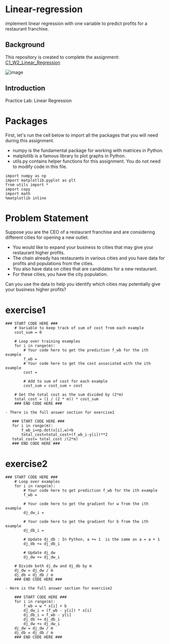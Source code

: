 # Linear-regression
 implement linear regression with one variable to predict profits for a restaurant franchise.
 
 ## Background 
 This repository is created to complete the assignment: [C1_W2_Linear_Regression](C1_W2_Linear_Regression.ipynb)
 
 ![image](https://user-images.githubusercontent.com/110273737/212011832-98010378-675c-4105-a53e-28098421d925.png)
 
 ## Introduction
 Practice Lab: Linear Regression

# Packages
First, let's run the cell below to import all the packages that you will need during this assignment.

- numpy is the fundamental package for working with matrices in Python.
- matplotlib is a famous library to plot graphs in Python.
- utils.py contains helper functions for this assignment. You do not need to modify code in this file.

```
import numpy as np
import matplotlib.pyplot as plt
from utils import *
import copy
import math
%matplotlib inline
```

# Problem Statement
Suppose you are the CEO of a restaurant franchise and are considering different cities for opening a new outlet.
- You would like to expand your business to cities that may give your restaurant higher profits.
- The chain already has restaurants in various cities and you have data for profits and populations from the cities.
- You also have data on cities that are candidates for a new restaurant.
- For these cities, you have the city population.
 
Can you use the data to help you identify which cities may potentially give your business higher profits?

# exercise1
```
### START CODE HERE ###  
    # Variable to keep track of sum of cost from each example
    cost_sum = 0

    # Loop over training examples
    for i in range(m):
        # Your code here to get the prediction f_wb for the ith example
        f_wb = 
        # Your code here to get the cost associated with the ith example
        cost = 

        # Add to sum of cost for each example
        cost_sum = cost_sum + cost 

    # Get the total cost as the sum divided by (2*m)
    total_cost = (1 / (2 * m)) * cost_sum
    ### END CODE HERE ### 
 ```
    
    - There is the full answer section for exercise1 
    
 ```
    ### START CODE HERE ### 
    for i in range(m):
        f_wb_i=np.dot(x[i],w)+b
        total_cost=total_cost+(f_wb_i-y[i])**2
    total_cost= total_cost /(2*m)  
    ### END CODE HERE ### 
```
# exercise2
```
### START CODE HERE ### 
    # Loop over examples
    for i in range(m):  
        # Your code here to get prediction f_wb for the ith example
        f_wb = 

        # Your code here to get the gradient for w from the ith example 
        dj_dw_i = 

        # Your code here to get the gradient for b from the ith example 
        dj_db_i = 

        # Update dj_db : In Python, a += 1  is the same as a = a + 1
        dj_db += dj_db_i

        # Update dj_dw
        dj_dw += dj_dw_i

    # Divide both dj_dw and dj_db by m
    dj_dw = dj_dw / m
    dj_db = dj_db / m
    ### END CODE HERE ### 
```

    - Here is the full answer section for exercise2
    
    
```
    ### START CODE HERE ###
    for i in range(m): 
        f_wb = w * x[i] + b
        dj_dw_i = (f_wb - y[i]) * x[i]
        dj_db_i = f_wb - y[i]
        dj_db += dj_db_i
        dj_dw += dj_dw_i
    dj_dw = dj_dw / m
    dj_db = dj_db / m
    ### END CODE HERE ### 
    
````
